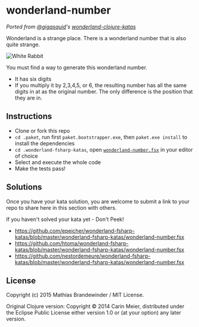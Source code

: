 # wonderland-number

_Ported from [@gigasquid](https://twitter.com/gigasquid)'s
[*wonderland-clojure-katas*](https://github.com/gigasquid/wonderland-clojure-katas)_

Wonderland is a strange place.  There is a wonderland number that is
also quite strange.

![White Rabbit](/images/whiterabbit.gif)


You must find a way to generate this wonderland number.

- It has six digits
- If you multiply it by 2,3,4,5, or 6, the resulting number has all
  the same digits in at as the original number.  The only difference
  is the position that they are in.

## Instructions

- Clone or fork this repo
- `cd .paket`, run first `paket.bootstrapper.exe`, then `paket.exe install` to install the dependencies
- `cd .wonderland-fsharp-katas`, open [`wonderland-number.fsx`](wonderland-number.fsx) in your editor of choice
- Select and execute the whole code
- Make the tests pass!

## Solutions

Once you have your kata solution, you are welcome to submit a link to your repo to share here in this section with others.


If you haven't solved your kata yet - Don't Peek!

* https://github.com/epeicher/wonderland-fsharp-katas/blob/master/wonderland-fsharp-katas/wonderland-number.fsx
* https://github.com/htoma/wonderland-fsharp-katas/blob/master/wonderland-fsharp-katas/wonderland-number.fsx
* https://github.com/nestordemeure/wonderland-fsharp-katas/blob/master/wonderland-fsharp-katas/wonderland-number.fsx

## License

Copyright (c) 2015 Mathias Brandewinder / MIT License.

Original Clojure version: Copyright © 2014 Carin Meier, distributed under the Eclipse Public License either version 1.0 or (at
your option) any later version.
